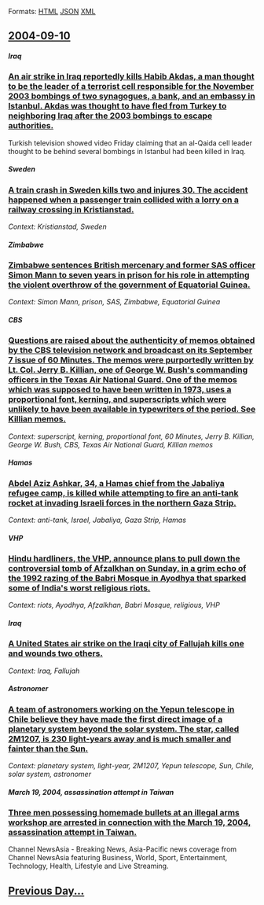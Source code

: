 
Formats: [HTML](2004/09/10/index.html)  [JSON](2004/09/10/index.json)  [XML](2004/09/10/index.xml)  

## [2004-09-10](/news/2004/09/10/index.md)

##### Iraq
### [ An air strike in Iraq reportedly kills Habib Akdas, a man thought to be the leader of a terrorist cell responsible for the November 2003 bombings of two synagogues, a bank, and an embassy in Istanbul. Akdas was thought to have fled from Turkey to neighboring Iraq after the 2003 bombings to escape authorities. ](/news/2004/09/10/an-air-strike-in-iraq-reportedly-kills-habib-akdas-a-man-thought-to-be-the-leader-of-a-terrorist-cell-responsible-for-the-november-2003-bo.md)
Turkish television showed video Friday claiming that an al-Qaida cell leader thought to be behind several bombings in Istanbul had been killed in Iraq. 

##### Sweden
### [ A train crash in Sweden kills two and injures 30. The accident happened when a passenger train collided with a lorry on a railway crossing in Kristianstad. ](/news/2004/09/10/a-train-crash-in-sweden-kills-two-and-injures-30-the-accident-happened-when-a-passenger-train-collided-with-a-lorry-on-a-railway-crossing.md)
_Context: Kristianstad, Sweden_

##### Zimbabwe
### [ Zimbabwe sentences British mercenary and former SAS officer Simon Mann to seven years in prison for his role in attempting the violent overthrow of the government of Equatorial Guinea. ](/news/2004/09/10/zimbabwe-sentences-british-mercenary-and-former-sas-officer-simon-mann-to-seven-years-in-prison-for-his-role-in-attempting-the-violent-over.md)
_Context: Simon Mann, prison, SAS, Zimbabwe, Equatorial Guinea_

##### CBS
### [ Questions are raised about the authenticity of memos obtained by the CBS television network and broadcast on its September 7 issue of 60 Minutes. The memos were purportedly written by Lt. Col. Jerry B. Killian, one of George W. Bush's commanding officers in the Texas Air National Guard. One of the memos which was supposed to have been written in 1973, uses a proportional font, kerning, and superscripts which were unlikely to have been available in typewriters of the period. See Killian memos. ](/news/2004/09/10/questions-are-raised-about-the-authenticity-of-memos-obtained-by-the-cbs-television-network-and-broadcast-on-its-september-7-issue-of-60-mi.md)
_Context: superscript, kerning, proportional font, 60 Minutes, Jerry B. Killian, George W. Bush, CBS, Texas Air National Guard, Killian memos_

##### Hamas
### [ Abdel Aziz Ashkar, 34, a Hamas chief from the Jabaliya refugee camp, is killed while attempting to fire an anti-tank rocket at invading Israeli forces in the northern Gaza Strip. ](/news/2004/09/10/abdel-aziz-ashkar-34-a-hamas-chief-from-the-jabaliya-refugee-camp-is-killed-while-attempting-to-fire-an-anti-tank-rocket-at-invading-isr.md)
_Context: anti-tank, Israel, Jabaliya, Gaza Strip, Hamas_

##### VHP
### [ Hindu hardliners, the VHP, announce plans to pull down the controversial tomb of Afzalkhan on Sunday, in a grim echo of the 1992 razing of the Babri Mosque in Ayodhya that sparked some of India's worst religious riots. ](/news/2004/09/10/hindu-hardliners-the-vhp-announce-plans-to-pull-down-the-controversial-tomb-of-afzalkhan-on-sunday-in-a-grim-echo-of-the-1992-razing-of.md)
_Context: riots, Ayodhya, Afzalkhan, Babri Mosque, religious, VHP_

##### Iraq
### [ A United States air strike on the Iraqi city of Fallujah kills one and wounds two others. ](/news/2004/09/10/a-united-states-air-strike-on-the-iraqi-city-of-fallujah-kills-one-and-wounds-two-others.md)
_Context: Iraq, Fallujah_

##### Astronomer
### [ A team of astronomers working on the Yepun telescope in Chile believe they have made the first direct image of a planetary system beyond the solar system. The star, called 2M1207, is 230 light-years away and is much smaller and fainter than the Sun. ](/news/2004/09/10/a-team-of-astronomers-working-on-the-yepun-telescope-in-chile-believe-they-have-made-the-first-direct-image-of-a-planetary-system-beyond-th.md)
_Context: planetary system, light-year, 2M1207, Yepun telescope, Sun, Chile, solar system, astronomer_

##### March 19, 2004, assassination attempt in Taiwan
### [ Three men possessing homemade bullets at an illegal arms workshop are arrested in connection with the March 19, 2004, assassination attempt in Taiwan. ](/news/2004/09/10/three-men-possessing-homemade-bullets-at-an-illegal-arms-workshop-are-arrested-in-connection-with-the-march-19-2004-assassination-attempt.md)
Channel NewsAsia - Breaking News, Asia-Pacific news coverage from Channel NewsAsia featuring Business, World, Sport, Entertainment, Technology, Health, Lifestyle and Live Streaming.

## [Previous Day...](/news/2004/09/9/index.md)

